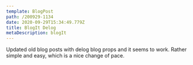 ```yaml
---
template: BlogPost
path: /200929-1134
date: 2020-09-29T15:34:49.779Z
title: BlogIt Delog
metaDescription: blogIt
---
```

Updated old blog posts with delog blog props and it seems to work.  Rather simple and easy, which is a nice change of pace.
